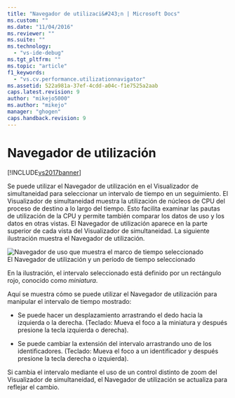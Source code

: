 ```yaml
---
title: "Navegador de utilizaci&#243;n | Microsoft Docs"
ms.custom: ""
ms.date: "11/04/2016"
ms.reviewer: ""
ms.suite: ""
ms.technology: 
  - "vs-ide-debug"
ms.tgt_pltfrm: ""
ms.topic: "article"
f1_keywords: 
  - "vs.cv.performance.utilizationnavigator"
ms.assetid: 522a981a-37ef-4cdd-a04c-f1e7525a2aab
caps.latest.revision: 9
author: "mikejo5000"
ms.author: "mikejo"
manager: "ghogen"
caps.handback.revision: 9
---
```

# Navegador de utilizaci&#243;n
[!INCLUDE[vs2017banner](../code-quality/includes/vs2017banner.md)]

Se puede utilizar el Navegador de utilización en el Visualizador de simultaneidad para seleccionar un intervalo de tiempo en un seguimiento.  El Visualizador de simultaneidad muestra la utilización de núcleos de CPU del proceso de destino a lo largo del tiempo.  Esto facilita examinar las pautas de utilización de la CPU y permite también comparar los datos de uso y los datos en otras vistas.  El Navegador de utilización aparece en la parte superior de cada vista del Visualizador de simultaneidad.  La siguiente ilustración muestra el Navegador de utilización.  
  
 ![Navegador de uso que muestra el marco de tiempo seleccionado](~/docs/profiling/media/cvutilizationnavigator.png "CVUtilizationNavigator")  
El Navegador de utilización y un período de tiempo seleccionado  
  
 En la ilustración, el intervalo seleccionado está definido por un rectángulo rojo, conocido como *miniatura*.  
  
 Aquí se muestra cómo se puede utilizar el Navegador de utilización para manipular el intervalo de tiempo mostrado:  
  
-   Se puede hacer un desplazamiento arrastrando el dedo hacia la izquierda o la derecha. \(Teclado: Mueva el foco a la miniatura y después presione la tecla izquierda o derecha\).  
  
-   Se puede cambiar la extensión del intervalo arrastrando uno de los identificadores. \(Teclado: Mueva el foco a un identificador y después presione la tecla derecha o izquierda\).  
  
 Si cambia el intervalo mediante el uso de un control distinto de zoom del Visualizador de simultaneidad, el Navegador de utilización se actualiza para reflejar el cambio.
